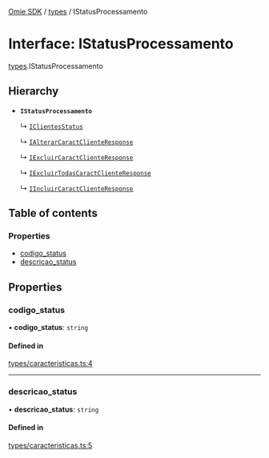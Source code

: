 [Omie SDK](../README.md) / [types](../modules/types.md) / IStatusProcessamento

# Interface: IStatusProcessamento

[types](../modules/types.md).IStatusProcessamento

## Hierarchy

- **`IStatusProcessamento`**

  ↳ [`IClientesStatus`](types.IClientesStatus.md)

  ↳ [`IAlterarCaractClienteResponse`](types.IAlterarCaractClienteResponse.md)

  ↳ [`IExcluirCaractClienteResponse`](types.IExcluirCaractClienteResponse.md)

  ↳ [`IExcluirTodasCaractClienteResponse`](types.IExcluirTodasCaractClienteResponse.md)

  ↳ [`IIncluirCaractClienteResponse`](types.IIncluirCaractClienteResponse.md)

## Table of contents

### Properties

- [codigo\_status](types.IStatusProcessamento.md#codigo_status)
- [descricao\_status](types.IStatusProcessamento.md#descricao_status)

## Properties

### codigo\_status

• **codigo\_status**: `string`

#### Defined in

[types/caracteristicas.ts:4](https://github.com/lucas-bogos/omie-sdk/blob/f0ca102/src/types/caracteristicas.ts#L4)

___

### descricao\_status

• **descricao\_status**: `string`

#### Defined in

[types/caracteristicas.ts:5](https://github.com/lucas-bogos/omie-sdk/blob/f0ca102/src/types/caracteristicas.ts#L5)
